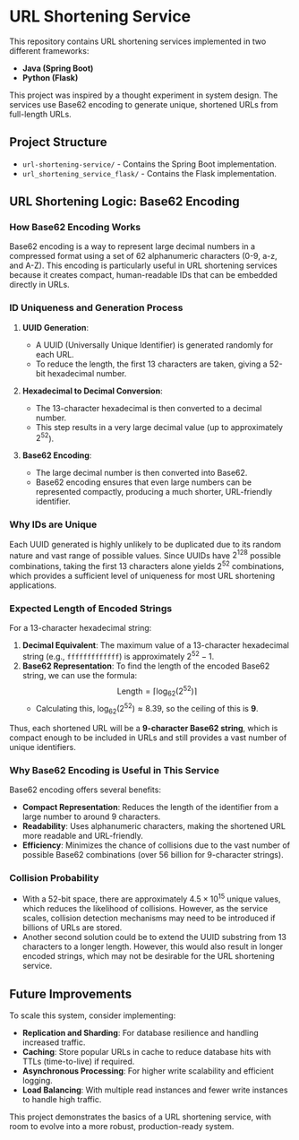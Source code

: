 # URL Shortening Service

This repository contains URL shortening services implemented in two different frameworks:
- **Java (Spring Boot)**
- **Python (Flask)**

This project was inspired by a thought experiment in system design. The services use Base62 encoding to generate unique, shortened URLs from full-length URLs. 

## Project Structure

- `url-shortening-service/` - Contains the Spring Boot implementation.
- `url_shortening_service_flask/` - Contains the Flask implementation.

## URL Shortening Logic: Base62 Encoding

### How Base62 Encoding Works

Base62 encoding is a way to represent large decimal numbers in a compressed format using a set of 62 alphanumeric characters (0-9, a-z, and A-Z). This encoding is particularly useful in URL shortening services because it creates compact, human-readable IDs that can be embedded directly in URLs.

### ID Uniqueness and Generation Process

1. **UUID Generation**: 
   - A UUID (Universally Unique Identifier) is generated randomly for each URL.
   - To reduce the length, the first 13 characters are taken, giving a 52-bit hexadecimal number.

2. **Hexadecimal to Decimal Conversion**: 
   - The 13-character hexadecimal is then converted to a decimal number. 
   - This step results in a very large decimal value (up to approximately $2^{52}$).

3. **Base62 Encoding**: 
   - The large decimal number is then converted into Base62. 
   - Base62 encoding ensures that even large numbers can be represented compactly, producing a much shorter, URL-friendly identifier.

### Why IDs are Unique

Each UUID generated is highly unlikely to be duplicated due to its random nature and vast range of possible values. Since UUIDs have $2^{128}$ possible combinations, taking the first 13 characters alone yields $2^{52}$ combinations, which provides a sufficient level of uniqueness for most URL shortening applications.

### Expected Length of Encoded Strings

For a 13-character hexadecimal string:

1. **Decimal Equivalent**: The maximum value of a 13-character hexadecimal string (e.g., `fffffffffffff`) is approximately $2^{52} - 1$.
2. **Base62 Representation**: To find the length of the encoded Base62 string, we can use the formula:
   $$
   \text{Length} = \lceil \log_{62}(2^{52}) \rceil
   $$
   - Calculating this, $\log_{62}(2^{52}) \approx 8.39$, so the ceiling of this is **9**.

Thus, each shortened URL will be a **9-character Base62 string**, which is compact enough to be included in URLs and still provides a vast number of unique identifiers.

### Why Base62 Encoding is Useful in This Service

Base62 encoding offers several benefits:
- **Compact Representation**: Reduces the length of the identifier from a large number to around 9 characters.
- **Readability**: Uses alphanumeric characters, making the shortened URL more readable and URL-friendly.
- **Efficiency**: Minimizes the chance of collisions due to the vast number of possible Base62 combinations (over 56 billion for 9-character strings).

### Collision Probability

- With a 52-bit space, there are approximately $4.5 \times 10^{15}$ unique values, which reduces the likelihood of collisions. However, as the service scales, collision detection mechanisms may need to be introduced if billions of URLs are stored.
- Another second solution could be to extend the UUID substring from 13 characters to a longer length. However, this would also result in longer encoded strings, which may not be desirable for the URL shortening service.

## Future Improvements

To scale this system, consider implementing:
- **Replication and Sharding**: For database resilience and handling increased traffic.
- **Caching**: Store popular URLs in cache to reduce database hits with TTLs (time-to-live) if required.
- **Asynchronous Processing**: For higher write scalability and efficient logging.
- **Load Balancing**: With multiple read instances and fewer write instances to handle high traffic.

This project demonstrates the basics of a URL shortening service, with room to evolve into a more robust, production-ready system.
